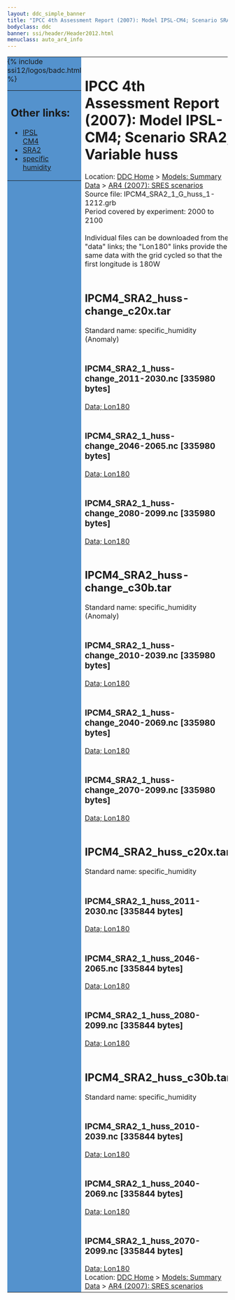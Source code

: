 ```yaml
---
layout: ddc_simple_banner
title: "IPCC 4th Assessment Report (2007): Model IPSL-CM4; Scenario SRA2; Variable huss"
bodyclass: ddc
banner: ssi/header/Header2012.html
menuclass: auto_ar4_info
---
```



<table width="100%" border="0" cellspacing="0" cellpadding="0" style="border-collapse: collapse;">
<tr style="margin:0;padding:0;border:0;">
<td style="margin:0;padding:0;border:0;height:1pt;width:150pt;background:#5492CD;" valign="top" >

<div id="lh-col2" class="auto_ar4_info">
<table class="menumain" bgcolor="#5492CD" cellspacing="0" width="100%" border="0">
<tr><td>
<h2> Other links:</h2>
<ul>
<li><a href="/auto/ar4/model-IPSL-CM4.html">IPSL<br/>CM4</a></li>
<li><a href="/auto/ar4/scenario-SRA2.html">SRA2</a></li>
<li><a href="/auto/ar4/var-specific_humidity.html">specific humidity</a></li>
</ul>
</td></tr>
{% include ssi12/logos/badc.html %}
</table>
</div>
</td>
<td><h1>IPCC 4th Assessment Report (2007): Model IPSL-CM4; Scenario SRA2; Variable huss</h1>

<!-- Breadcrumb1 -->
<div id="breadcrumb1" align="left">
Location: <a href="/index.html">DDC Home</a> > <a href="/sim/gcm_clim/">Models: Summary Data</a>
> <a href="/sim/gcm_clim/SRES_AR4/index.html">AR4 (2007): SRES scenarios</a>
</div>
<!-- End of Breadcrumb1 -->Source file: IPCM4_SRA2_1_G_huss_1-1212.grb
<br/>
Period covered by experiment: 2000 to 2100<br/>
<br/>Individual files can be downloaded from the "data" links; the "Lon180" links provide the same data
         with the grid cycled so that the first longitude is 180W<br/>
<br/><h2>IPCM4_SRA2_huss-change_c20x.tar</h2>
Standard name: specific_humidity (Anomaly)<br>
<br/><h3>IPCM4_SRA2_1_huss-change_2011-2030.nc [335980 bytes]</h3>
<a href="http://apps.ipcc-data.org/cgi-bin/downl/ar4_nc/huss/IPCM4_SRA2_1_huss-change_2011-2030.nc">Data; </a><a href="http://apps.ipcc-data.org/cgi-bin/downl/ar4_nc/huss/IPCM4_SRA2_1_huss-change_2011-2030.cyto180.nc"> Lon180</a><br/>
<br/><h3>IPCM4_SRA2_1_huss-change_2046-2065.nc [335980 bytes]</h3>
<a href="http://apps.ipcc-data.org/cgi-bin/downl/ar4_nc/huss/IPCM4_SRA2_1_huss-change_2046-2065.nc">Data; </a><a href="http://apps.ipcc-data.org/cgi-bin/downl/ar4_nc/huss/IPCM4_SRA2_1_huss-change_2046-2065.cyto180.nc"> Lon180</a><br/>
<br/><h3>IPCM4_SRA2_1_huss-change_2080-2099.nc [335980 bytes]</h3>
<a href="http://apps.ipcc-data.org/cgi-bin/downl/ar4_nc/huss/IPCM4_SRA2_1_huss-change_2080-2099.nc">Data; </a><a href="http://apps.ipcc-data.org/cgi-bin/downl/ar4_nc/huss/IPCM4_SRA2_1_huss-change_2080-2099.cyto180.nc"> Lon180</a><br/>
<br/><h2>IPCM4_SRA2_huss-change_c30b.tar</h2>
Standard name: specific_humidity (Anomaly)<br>
<br/><h3>IPCM4_SRA2_1_huss-change_2010-2039.nc [335980 bytes]</h3>
<a href="http://apps.ipcc-data.org/cgi-bin/downl/ar4_nc/huss/IPCM4_SRA2_1_huss-change_2010-2039.nc">Data; </a><a href="http://apps.ipcc-data.org/cgi-bin/downl/ar4_nc/huss/IPCM4_SRA2_1_huss-change_2010-2039.cyto180.nc"> Lon180</a><br/>
<br/><h3>IPCM4_SRA2_1_huss-change_2040-2069.nc [335980 bytes]</h3>
<a href="http://apps.ipcc-data.org/cgi-bin/downl/ar4_nc/huss/IPCM4_SRA2_1_huss-change_2040-2069.nc">Data; </a><a href="http://apps.ipcc-data.org/cgi-bin/downl/ar4_nc/huss/IPCM4_SRA2_1_huss-change_2040-2069.cyto180.nc"> Lon180</a><br/>
<br/><h3>IPCM4_SRA2_1_huss-change_2070-2099.nc [335980 bytes]</h3>
<a href="http://apps.ipcc-data.org/cgi-bin/downl/ar4_nc/huss/IPCM4_SRA2_1_huss-change_2070-2099.nc">Data; </a><a href="http://apps.ipcc-data.org/cgi-bin/downl/ar4_nc/huss/IPCM4_SRA2_1_huss-change_2070-2099.cyto180.nc"> Lon180</a><br/>
<br/><h2>IPCM4_SRA2_huss_c20x.tar</h2>
Standard name: specific_humidity<br>
<br/><h3>IPCM4_SRA2_1_huss_2011-2030.nc [335844 bytes]</h3>
<a href="http://apps.ipcc-data.org/cgi-bin/downl/ar4_nc/huss/IPCM4_SRA2_1_huss_2011-2030.nc">Data; </a><a href="http://apps.ipcc-data.org/cgi-bin/downl/ar4_nc/huss/IPCM4_SRA2_1_huss_2011-2030.cyto180.nc"> Lon180</a><br/>
<br/><h3>IPCM4_SRA2_1_huss_2046-2065.nc [335844 bytes]</h3>
<a href="http://apps.ipcc-data.org/cgi-bin/downl/ar4_nc/huss/IPCM4_SRA2_1_huss_2046-2065.nc">Data; </a><a href="http://apps.ipcc-data.org/cgi-bin/downl/ar4_nc/huss/IPCM4_SRA2_1_huss_2046-2065.cyto180.nc"> Lon180</a><br/>
<br/><h3>IPCM4_SRA2_1_huss_2080-2099.nc [335844 bytes]</h3>
<a href="http://apps.ipcc-data.org/cgi-bin/downl/ar4_nc/huss/IPCM4_SRA2_1_huss_2080-2099.nc">Data; </a><a href="http://apps.ipcc-data.org/cgi-bin/downl/ar4_nc/huss/IPCM4_SRA2_1_huss_2080-2099.cyto180.nc"> Lon180</a><br/>
<br/><h2>IPCM4_SRA2_huss_c30b.tar</h2>
Standard name: specific_humidity<br>
<br/><h3>IPCM4_SRA2_1_huss_2010-2039.nc [335844 bytes]</h3>
<a href="http://apps.ipcc-data.org/cgi-bin/downl/ar4_nc/huss/IPCM4_SRA2_1_huss_2010-2039.nc">Data; </a><a href="http://apps.ipcc-data.org/cgi-bin/downl/ar4_nc/huss/IPCM4_SRA2_1_huss_2010-2039.cyto180.nc"> Lon180</a><br/>
<br/><h3>IPCM4_SRA2_1_huss_2040-2069.nc [335844 bytes]</h3>
<a href="http://apps.ipcc-data.org/cgi-bin/downl/ar4_nc/huss/IPCM4_SRA2_1_huss_2040-2069.nc">Data; </a><a href="http://apps.ipcc-data.org/cgi-bin/downl/ar4_nc/huss/IPCM4_SRA2_1_huss_2040-2069.cyto180.nc"> Lon180</a><br/>
<br/><h3>IPCM4_SRA2_1_huss_2070-2099.nc [335844 bytes]</h3>
<a href="http://apps.ipcc-data.org/cgi-bin/downl/ar4_nc/huss/IPCM4_SRA2_1_huss_2070-2099.nc">Data; </a><a href="http://apps.ipcc-data.org/cgi-bin/downl/ar4_nc/huss/IPCM4_SRA2_1_huss_2070-2099.cyto180.nc"> Lon180</a><br/>
<!-- Breadcrumb2 -->
<div id="breadcrumb2" align="left">
Location: <a href="/index.html">DDC Home</a> > <a href="/sim/gcm_clim/">Models: Summary Data</a>
> <a href="/sim/gcm_clim/SRES_AR4/index.html">AR4 (2007): SRES scenarios</a>
</div>
<!-- End of Breadcrumb2 --></td></tr></table>
